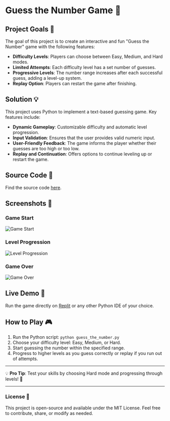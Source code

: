 # Guess the Number Game 🎯

## Project Goals 🎯
The goal of this project is to create an interactive and fun "Guess the Number" game with the following features:
- **Difficulty Levels**: Players can choose between Easy, Medium, and Hard modes.
- **Limited Attempts**: Each difficulty level has a set number of guesses.
- **Progressive Levels**: The number range increases after each successful guess, adding a level-up system.
- **Replay Option**: Players can restart the game after finishing.

## Solution 💡
This project uses Python to implement a text-based guessing game. Key features include:
- **Dynamic Gameplay**: Customizable difficulty and automatic level progression.
- **Input Validation**: Ensures that the user provides valid numeric input.
- **User-Friendly Feedback**: The game informs the player whether their guesses are too high or too low.
- **Replay and Continuation**: Offers options to continue leveling up or restart the game.

## Source Code 📂
Find the source code [here](./guess_the_number.py).

## Screenshots 📸
### Game Start
![Game Start](https://via.placeholder.com/600x200?text=Game+Start+Screenshot)

### Level Progression
![Level Progression](https://via.placeholder.com/600x200?text=Level+Progression+Screenshot)

### Game Over
![Game Over](https://via.placeholder.com/600x200?text=Game+Over+Screenshot)

## Live Demo 🚀
Run the game directly on [Replit](https://replit.com/) or any other Python IDE of your choice.

## How to Play 🎮
1. Run the Python script: `python guess_the_number.py`
2. Choose your difficulty level: Easy, Medium, or Hard.
3. Start guessing the number within the specified range.
4. Progress to higher levels as you guess correctly or replay if you run out of attempts.

---

💡 **Pro Tip**: Test your skills by choosing Hard mode and progressing through levels! 🎉

---

### License 📝
This project is open-source and available under the MIT License. Feel free to contribute, share, or modify as needed.
